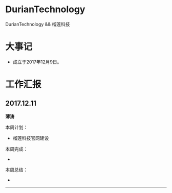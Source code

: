 # DurianTechnology
DurianTechnology &amp;&amp; 榴莲科技


# 大事记
* 成立于2017年12月9日。

# 工作汇报

## 2017.12.11

**薄涛**

本周计划：

- 榴莲科技官网建设

本周完成：

- ​

本周总结：

- ​

---



